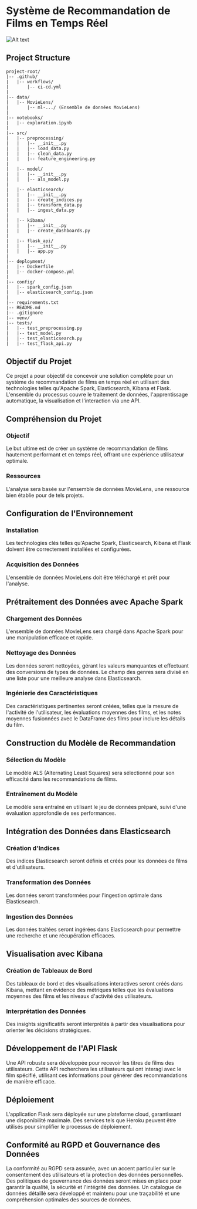 # Système de Recommandation de Films en Temps Réel

![Alt text](https://maghreb.simplonline.co/_next/image?url=https%3A%2F%2Fsimplonline-v3-prod.s3.eu-west-3.amazonaws.com%2Fmedia%2Fimage%2Fpng%2Fcapture-656ca181b6f35308504279.png&w=1280&q=75)

## Project Structure 
```
project-root/
|-- .github/
|   |-- workflows/
|       |-- ci-cd.yml
|
|-- data/
|   |-- MovieLens/
|       |-- ml-.../ (Ensemble de données MovieLens)
|
|-- notebooks/
|   |-- exploration.ipynb
|
|-- src/
|   |-- preprocessing/
|   |   |-- __init__.py
|   |   |-- load_data.py
|   |   |-- clean_data.py
|   |   |-- feature_engineering.py
|
|   |-- model/
|   |   |-- __init__.py
|   |   |-- als_model.py
|
|   |-- elasticsearch/
|   |   |-- __init__.py
|   |   |-- create_indices.py
|   |   |-- transform_data.py
|   |   |-- ingest_data.py
|
|   |-- kibana/
|   |   |-- __init__.py
|   |   |-- create_dashboards.py
|
|   |-- flask_api/
|   |   |-- __init__.py
|   |   |-- app.py
|
|-- deployment/
|   |-- Dockerfile
|   |-- docker-compose.yml
|
|-- config/
|   |-- spark_config.json
|   |-- elasticsearch_config.json
|
|-- requirements.txt
|-- README.md
|-- .gitignore
|-- venv/
|-- tests/
|   |-- test_preprocessing.py
|   |-- test_model.py
|   |-- test_elasticsearch.py
|   |-- test_flask_api.py

```

## Objectif du Projet

Ce projet a pour objectif de concevoir une solution complète pour un système de recommandation de films en temps réel en utilisant des technologies telles qu'Apache Spark, Elasticsearch, Kibana et Flask. L'ensemble du processus couvre le traitement de données, l'apprentissage automatique, la visualisation et l'interaction via une API.

## Compréhension du Projet

### Objectif
Le but ultime est de créer un système de recommandation de films hautement performant et en temps réel, offrant une expérience utilisateur optimale.

### Ressources
L'analyse sera basée sur l'ensemble de données MovieLens, une ressource bien établie pour de tels projets.

## Configuration de l'Environnement

### Installation
Les technologies clés telles qu'Apache Spark, Elasticsearch, Kibana et Flask doivent être correctement installées et configurées.

### Acquisition des Données
L'ensemble de données MovieLens doit être téléchargé et prêt pour l'analyse.

## Prétraitement des Données avec Apache Spark

### Chargement des Données
L'ensemble de données MovieLens sera chargé dans Apache Spark pour une manipulation efficace et rapide.

### Nettoyage des Données
Les données seront nettoyées, gérant les valeurs manquantes et effectuant des conversions de types de données. Le champ des genres sera divisé en une liste pour une meilleure analyse dans Elasticsearch.

### Ingénierie des Caractéristiques
Des caractéristiques pertinentes seront créées, telles que la mesure de l'activité de l'utilisateur, les évaluations moyennes des films, et les notes moyennes fusionnées avec le DataFrame des films pour inclure les détails du film.

## Construction du Modèle de Recommandation

### Sélection du Modèle
Le modèle ALS (Alternating Least Squares) sera sélectionné pour son efficacité dans les recommandations de films.

### Entraînement du Modèle
Le modèle sera entraîné en utilisant le jeu de données préparé, suivi d'une évaluation approfondie de ses performances.

## Intégration des Données dans Elasticsearch

### Création d'Indices
Des indices Elasticsearch seront définis et créés pour les données de films et d'utilisateurs.

### Transformation des Données
Les données seront transformées pour l'ingestion optimale dans Elasticsearch.

### Ingestion des Données
Les données traitées seront ingérées dans Elasticsearch pour permettre une recherche et une récupération efficaces.

## Visualisation avec Kibana

### Création de Tableaux de Bord
Des tableaux de bord et des visualisations interactives seront créés dans Kibana, mettant en évidence des métriques telles que les évaluations moyennes des films et les niveaux d'activité des utilisateurs.

### Interprétation des Données
Des insights significatifs seront interprétés à partir des visualisations pour orienter les décisions stratégiques.

## Développement de l'API Flask

Une API robuste sera développée pour recevoir les titres de films des utilisateurs. Cette API recherchera les utilisateurs qui ont interagi avec le film spécifié, utilisant ces informations pour générer des recommandations de manière efficace.

## Déploiement

L'application Flask sera déployée sur une plateforme cloud, garantissant une disponibilité maximale. Des services tels que Heroku peuvent être utilisés pour simplifier le processus de déploiement.

## Conformité au RGPD et Gouvernance des Données

La conformité au RGPD sera assurée, avec un accent particulier sur le consentement des utilisateurs et la protection des données personnelles. Des politiques de gouvernance des données seront mises en place pour garantir la qualité, la sécurité et l'intégrité des données. Un catalogue de données détaillé sera développé et maintenu pour une traçabilité et une compréhension optimales des sources de données.

